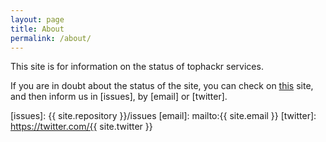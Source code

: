 ```yaml
---
layout: page
title: About
permalink: /about/
---
```


This site is for information on the status of tophackr services.

If you are in doubt about the status of the site, you can check on [this][uptime] site, and then inform us in [issues], by [email] or [twitter].

[uptime]: https://www.uptrends.com/tools/uptime
[issues]: {{ site.repository }}/issues
[email]: mailto:{{ site.email }}
[twitter]: https://twitter.com/{{ site.twitter }}
